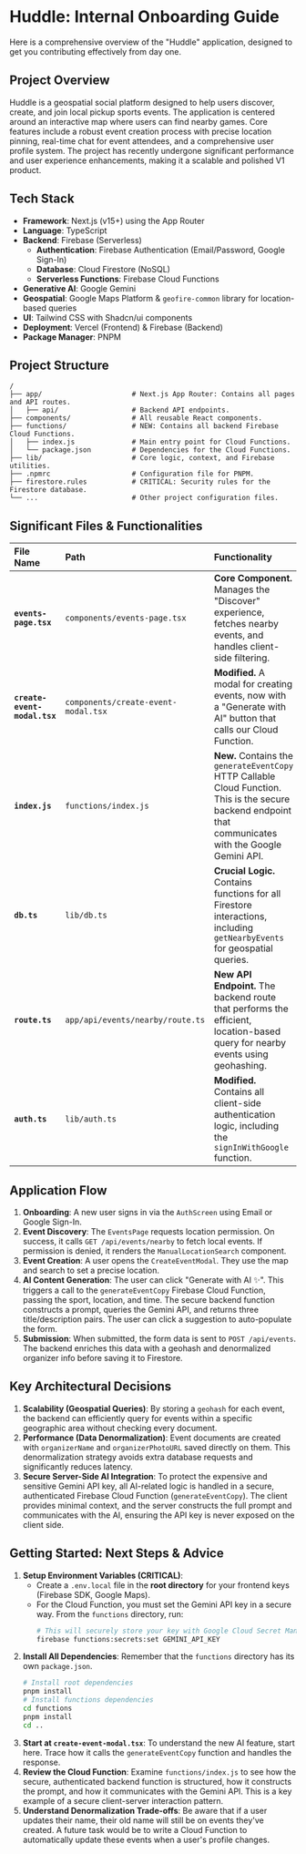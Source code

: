 # Huddle: Internal Onboarding Guide

Here is a comprehensive overview of the "Huddle" application, designed to get you contributing effectively from day one.

## Project Overview

Huddle is a geospatial social platform designed to help users discover, create, and join local pickup sports events. The application is centered around an interactive map where users can find nearby games. Core features include a robust event creation process with precise location pinning, real-time chat for event attendees, and a comprehensive user profile system. The project has recently undergone significant performance and user experience enhancements, making it a scalable and polished V1 product.

## Tech Stack

*   **Framework**: Next.js (v15+) using the App Router
*   **Language**: TypeScript
*   **Backend**: Firebase (Serverless)
    *   **Authentication**: Firebase Authentication (Email/Password, Google Sign-In)
    *   **Database**: Cloud Firestore (NoSQL)
    *   **Serverless Functions**: Firebase Cloud Functions
*   **Generative AI**: Google Gemini
*   **Geospatial**: Google Maps Platform & `geofire-common` library for location-based queries
*   **UI**: Tailwind CSS with Shadcn/ui components
*   **Deployment**: Vercel (Frontend) & Firebase (Backend)
*   **Package Manager**: PNPM

## Project Structure
```
/
├── app/                      # Next.js App Router: Contains all pages and API routes.
│   ├── api/                  # Backend API endpoints.
├── components/               # All reusable React components.
├── functions/                # NEW: Contains all backend Firebase Cloud Functions.
│   ├── index.js              # Main entry point for Cloud Functions.
│   └── package.json          # Dependencies for the Cloud Functions.
├── lib/                      # Core logic, context, and Firebase utilities.
├── .npmrc                    # Configuration file for PNPM.
├── firestore.rules           # CRITICAL: Security rules for the Firestore database.
└── ...                       # Other project configuration files.
```

## Significant Files & Functionalities

| File Name | Path | Functionality |
| :--- | :--- | :--- |
| **`events-page.tsx`** | `components/events-page.tsx` | **Core Component.** Manages the "Discover" experience, fetches nearby events, and handles client-side filtering. |
| **`create-event-modal.tsx`**| `components/create-event-modal.tsx` | **Modified.** A modal for creating events, now with a "Generate with AI" button that calls our Cloud Function. |
| **`index.js`** | `functions/index.js` | **New.** Contains the `generateEventCopy` HTTP Callable Cloud Function. This is the secure backend endpoint that communicates with the Google Gemini API. |
| **`db.ts`** | `lib/db.ts` | **Crucial Logic.** Contains functions for all Firestore interactions, including `getNearbyEvents` for geospatial queries. |
| **`route.ts`** | `app/api/events/nearby/route.ts` | **New API Endpoint.** The backend route that performs the efficient, location-based query for nearby events using geohashing. |
| **`auth.ts`** | `lib/auth.ts` | **Modified.** Contains all client-side authentication logic, including the `signInWithGoogle` function. |

## Application Flow

1.  **Onboarding**: A new user signs in via the `AuthScreen` using Email or Google Sign-In.
2.  **Event Discovery**: The `EventsPage` requests location permission. On success, it calls `GET /api/events/nearby` to fetch local events. If permission is denied, it renders the `ManualLocationSearch` component.
3.  **Event Creation**: A user opens the `CreateEventModal`. They use the map and search to set a precise location.
4.  **AI Content Generation**: The user can click "Generate with AI ✨". This triggers a call to the `generateEventCopy` Firebase Cloud Function, passing the sport, location, and time. The secure backend function constructs a prompt, queries the Gemini API, and returns three title/description pairs. The user can click a suggestion to auto-populate the form.
5.  **Submission**: When submitted, the form data is sent to `POST /api/events`. The backend enriches this data with a geohash and denormalized organizer info before saving it to Firestore.

## Key Architectural Decisions

1.  **Scalability (Geospatial Queries)**: By storing a `geohash` for each event, the backend can efficiently query for events within a specific geographic area without checking every document.
2.  **Performance (Data Denormalization)**: Event documents are created with `organizerName` and `organizerPhotoURL` saved directly on them. This denormalization strategy avoids extra database requests and significantly reduces latency.
3.  **Secure Server-Side AI Integration**: To protect the expensive and sensitive Gemini API key, all AI-related logic is handled in a secure, authenticated Firebase Cloud Function (`generateEventCopy`). The client provides minimal context, and the server constructs the full prompt and communicates with the AI, ensuring the API key is never exposed on the client side.

## Getting Started: Next Steps & Advice

1.  **Setup Environment Variables (CRITICAL)**:
    *   Create a `.env.local` file in the **root directory** for your frontend keys (Firebase SDK, Google Maps).
    *   For the Cloud Function, you must set the Gemini API key in a secure way. From the `functions` directory, run:
        ```bash
        # This will securely store your key with Google Cloud Secret Manager
        firebase functions:secrets:set GEMINI_API_KEY
        ```
2.  **Install All Dependencies**: Remember that the `functions` directory has its own `package.json`.
    ```bash
    # Install root dependencies
    pnpm install
    # Install functions dependencies
    cd functions
    pnpm install
    cd ..
    ```
3.  **Start at `create-event-modal.tsx`**: To understand the new AI feature, start here. Trace how it calls the `generateEventCopy` function and handles the response.
4.  **Review the Cloud Function**: Examine `functions/index.js` to see how the secure, authenticated backend function is structured, how it constructs the prompt, and how it communicates with the Gemini API. This is a key example of a secure client-server interaction pattern.
5.  **Understand Denormalization Trade-offs**: Be aware that if a user updates their name, their old name will still be on events they've created. A future task would be to write a Cloud Function to automatically update these events when a user's profile changes.
